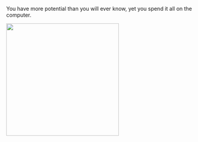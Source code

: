 You have more potential than you will ever know, yet you spend it all on the computer.


<img src="https://i.ibb.co/HXP7cdt/he-made-hmself-nothing-he-humbled-himself-by-becoming-obedient-to-death-philippians-2-7-8.png" width="300" height="300"/></a>


